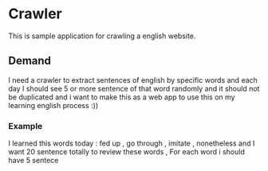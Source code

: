# Crawler
This is sample application for crawling a english website.

## Demand
I need a crawler to extract sentences of english by specific words and each day I should see 5 or more sentence of that word randomly and it should not be duplicated and i want to make this as a web app to use this on my learning english process :)) 

### Example 
I learned this words today : fed up , go through , imitate , nonetheless
and I want 20 sentence totally to review these words , For each word i should have 5 sentece
